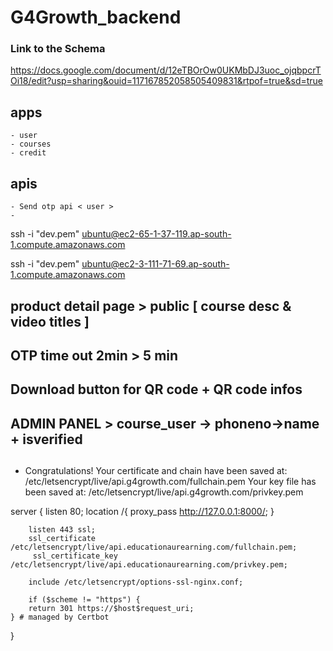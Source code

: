 # G4Growth_backend

### Link to the Schema
https://docs.google.com/document/d/12eTBOrOw0UKMbDJ3uoc_ojqbpcrTOi18/edit?usp=sharing&ouid=117167852058505409831&rtpof=true&sd=true

## apps 
    - user
    - courses
    - credit

## apis
    - Send otp api < user >
    - 
ssh -i "dev.pem" ubuntu@ec2-65-1-37-119.ap-south-1.compute.amazonaws.com

ssh -i "dev.pem" ubuntu@ec2-3-111-71-69.ap-south-1.compute.amazonaws.com


## product detail page > public [ course desc & video titles ]
## OTP time out 2min > 5 min 
## Download button for QR code + QR code infos 

## ADMIN PANEL > course_user -> phoneno->name + isverified
## 

 - Congratulations! Your certificate and chain have been saved at:
   /etc/letsencrypt/live/api.g4growth.com/fullchain.pem
   Your key file has been saved at:
   /etc/letsencrypt/live/api.g4growth.com/privkey.pem


server {
        listen 80;
        location /{
                proxy_pass http://127.0.0.1:8000/;
                }

        listen 443 ssl;
        ssl_certificate /etc/letsencrypt/live/api.educationaurearning.com/fullchain.pem; 
         ssl_certificate_key /etc/letsencrypt/live/api.educationaurearning.com/privkey.pem;

        include /etc/letsencrypt/options-ssl-nginx.conf;

        if ($scheme != "https") {
        return 301 https://$host$request_uri;
    } # managed by Certbot
}
